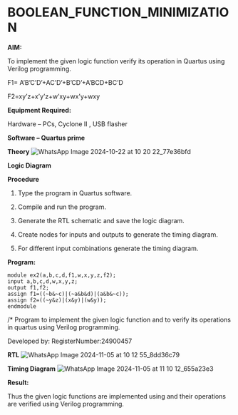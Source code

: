 # BOOLEAN_FUNCTION_MINIMIZATION

**AIM:**

To implement the given logic function verify its operation in Quartus using Verilog programming.

F1= A’B’C’D’+AC’D’+B’CD’+A’BCD+BC’D 

F2=xy’z+x’y’z+w’xy+wx’y+wxy

**Equipment Required:**

Hardware – PCs, Cyclone II , USB flasher

**Software – Quartus prime**

**Theory**
![WhatsApp Image 2024-10-22 at 10 20 22_77e36bfd](https://github.com/user-attachments/assets/0e3f9187-53d5-446f-b52f-8245023f8539)

**Logic Diagram**

**Procedure**

1.	Type the program in Quartus software.

2.	Compile and run the program.

3.	Generate the RTL schematic and save the logic diagram.

4.	Create nodes for inputs and outputs to generate the timing diagram.

5.	For different input combinations generate the timing diagram.


**Program:**
```
module ex2(a,b,c,d,f1,w,x,y,z,f2);
input a,b,c,d,w,x,y,z;
output f1,f2;
assign f1=((~b&~c)|(~a&b&d)|(a&b&~c));
assign f2=((~y&z)|(x&y)|(w&y));
endmodule
```
/* Program to implement the given logic function and to verify its operations in quartus using Verilog programming. 

Developed by: RegisterNumber:24900457


**RTL**
![WhatsApp Image 2024-11-05 at 10 12 55_8dd36c79](https://github.com/user-attachments/assets/2c1b742c-27c4-4621-9282-380382e0a00a)

**Timing Diagram**
![WhatsApp Image 2024-11-05 at 11 10 12_655a23e3](https://github.com/user-attachments/assets/759e5773-ed52-438a-b0e0-1dc4fe911ac7)

**Result:**

Thus the given logic functions are implemented using and their operations are verified using Verilog programming.


